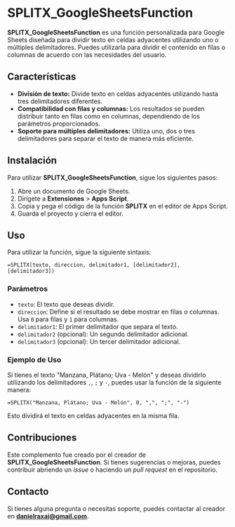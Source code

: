 # **SPLITX\_GoogleSheetsFunction**

**SPLITX\_GoogleSheetsFunction** es una función personalizada para Google Sheets diseñada para dividir texto en celdas adyacentes utilizando uno o múltiples delimitadores. Puedes utilizarla para dividir el contenido en filas o columnas de acuerdo con las necesidades del usuario.

## **Características**

* **División de texto:** Divide texto en celdas adyacentes utilizando hasta tres delimitadores diferentes.  
* **Compatibilidad con filas y columnas:** Los resultados se pueden distribuir tanto en filas como en columnas, dependiendo de los parámetros proporcionados.  
* **Soporte para múltiples delimitadores:** Utiliza uno, dos o tres delimitadores para separar el texto de manera más eficiente.

## **Instalación**

Para utilizar **SPLITX\_GoogleSheetsFunction**, sigue los siguientes pasos:

1. Abre un documento de Google Sheets.  
2. Dirígete a **Extensiones** \> **Apps Script**.  
3. Copia y pega el código de la función **SPLITX** en el editor de Apps Script.  
4. Guarda el proyecto y cierra el editor.

## **Uso**

Para utilizar la función, sigue la siguiente sintaxis:

`=SPLITX(texto, direccion, delimitador1, [delimitador2], [delimitador3])`

### **Parámetros**

* `texto`: El texto que deseas dividir.  
* `direccion`: Define si el resultado se debe mostrar en filas o columnas. Usa `0` para filas y `1` para columnas.  
* `delimitador1`: El primer delimitador que separa el texto.  
* `delimitador2` (opcional): Un segundo delimitador adicional.  
* `delimitador3` (opcional): Un tercer delimitador adicional.

### **Ejemplo de Uso**

Si tienes el texto "Manzana, Plátano; Uva \- Melón" y deseas dividirlo utilizando los delimitadores `,`, `;` y `-`, puedes usar la función de la siguiente manera:

`=SPLITX("Manzana, Plátano; Uva - Melón", 0, ",", ";", "-")`

Esto dividirá el texto en celdas adyacentes en la misma fila.

## **Contribuciones**

Este complemento fue creado por el creador de **SPLITX\_GoogleSheetsFunction**. Si tienes sugerencias o mejoras, puedes contribuir abriendo un *issue* o haciendo un *pull request* en el repositorio.

## **Contacto**

Si tienes alguna pregunta o necesitas soporte, puedes contactar al creador en **danielraxai@gmail.com**.


